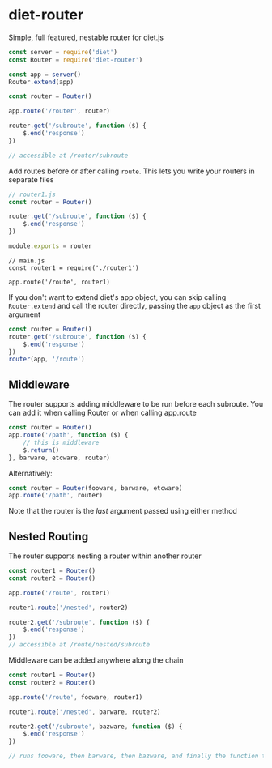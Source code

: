 # diet-router
Simple, full featured, nestable router for diet.js

```javascript
const server = require('diet')
const Router = require('diet-router')

const app = server()
Router.extend(app)

const router = Router()

app.route('/router', router)

router.get('/subroute', function ($) {
	$.end('response')
})

// accessible at /router/subroute
```

Add routes before or after calling `route`. This lets you write your routers in separate files
```javascript
// router1.js
const router = Router()

router.get('/subroute', function ($) {
	$.end('response')
})

module.exports = router
```
```javscript
// main.js
const router1 = require('./router1')

app.route('/route', router1)
```

If you don't want to extend diet's app object, you can skip calling `Router.extend` and call the router directly, passing the `app` object as the first argument
```javascript
const router = Router()
router.get('/subroute', function ($) {
	$.end('response')
})
router(app, '/route')
```

## Middleware ##

The router supports adding middleware to be run before each subroute. You can add it when calling Router or when calling app.route

```javascript
const router = Router()
app.route('/path', function ($) {
	// this is middleware
	$.return()
}, barware, etcware, router)
```

Alternatively: 

```javascript
const router = Router(fooware, barware, etcware)
app.route('/path', router)
```

Note that the router is the *last* argument passed using either method

## Nested Routing ##

The router supports nesting a router within another router

```javascript
const router1 = Router()
const router2 = Router()

app.route('/route', router1)

router1.route('/nested', router2)

router2.get('/subroute', function ($) {
	$.end('response')
})
// accessible at /route/nested/subroute
```

Middleware can be added anywhere along the chain

```javascript
const router1 = Router()
const router2 = Router()

app.route('/route', fooware, router1)

router1.route('/nested', barware, router2)

router2.get('/subroute', bazware, function ($) {
	$.end('response')
})

// runs fooware, then barware, then bazware, and finally the function that returns the response
```
